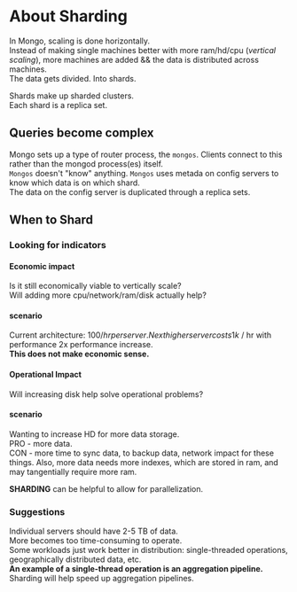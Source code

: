 # About Sharding
In Mongo, scaling is done horizontally.  
Instead of making single machines better with more ram/hd/cpu (_vertical scaling_), more machines are added && the data is distributed across machines.  
The data gets divided. Into shards.  

Shards make up sharded clusters.  
Each shard is a replica set.  

## Queries become complex
Mongo sets up a type of router process, the `mongos`. Clients connect to this rather than the mongod process(es) itself.  
`Mongos` doesn't "know" anything. `Mongos` uses metada on config servers to know which data is on which shard.   
The data on the config server is duplicated through a replica sets.  

## When to Shard
### Looking for indicators
#### Economic impact
Is it still economically viable to vertically scale?  
Will adding more cpu/network/ram/disk actually help?  

#### scenario
Current architecture: 100$/hr per server.  
Next higher server costs 1k$ / hr with performance 2x performance increase.  
**This does not make economic sense.**  

#### Operational Impact
Will increasing disk help solve operational problems?  

#### scenario
Wanting to increase HD for more data storage.  
PRO - more data.  
CON - more time to sync data, to backup data, network impact for these things. Also, more data needs more indexes, which are stored in ram, and may tangentially require more ram.  

**SHARDING** can be helpful to allow for parallelization.  

### Suggestions
Individual servers should have 2-5 TB of data.  
More becomes too time-consuming to operate.  
Some workloads just work better in distribution: single-threaded operations, geographically distributed data, etc.  
**An example of a single-thread operation is an aggregation pipeline.**  
Sharding will help speed up aggregation pipelines.  

